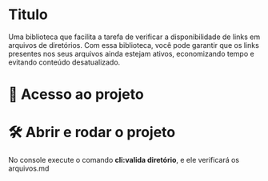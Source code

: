 # Titulo

Uma biblioteca que facilita a tarefa de verificar a disponibilidade de links em arquivos de diretórios. Com essa biblioteca, você pode garantir que os links presentes nos seus arquivos ainda estejam ativos, economizando tempo e evitando conteúdo desatualizado.

# 📁 Acesso ao projeto

# 🛠️ Abrir e rodar o projeto

No console execute o comando **cli:valida diretório**, e ele verificará os arquivos.md
